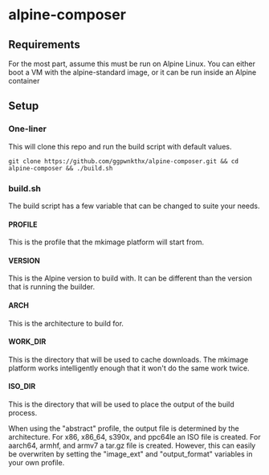 # alpine-composer

## Requirements

For the most part, assume this must be run on Alpine Linux. You can either boot a VM with the alpine-standard image, or it can be run inside an Alpine container

## Setup

### One-liner
This will clone this repo and run the build script with default values.
```
git clone https://github.com/ggpwnkthx/alpine-composer.git && cd alpine-composer && ./build.sh
```

### build.sh
The build script has a few variable that can be changed to suite your needs.

#### PROFILE
This is the profile that the mkimage platform will start from.

#### VERSION
This is the Alpine version to build with. It can be different than the version that is running the builder.

#### ARCH
This is the architecture to build for.

#### WORK_DIR
This is the directory that will be used to cache downloads. The mkimage platform works intelligently enough that it won't do the same work twice.

#### ISO_DIR
This is the directory that will be used to place the output of the build process.

When using the "abstract" profile, the output file is determined by the architecture. For x86, x86_64, s390x, and ppc64le an ISO file is created. For aarch64, armhf, and armv7 a tar.gz file is created. However, this can easily be overwriten by setting the "image_ext" and "output_format" variables in your own profile.